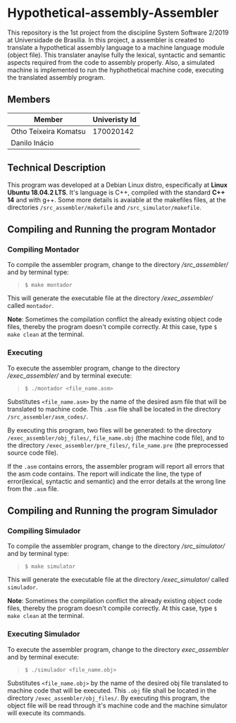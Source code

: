 # Hypothetical-assembly-Assembler

This repository is the 1st project from the discipline System Software 2/2019 at Universidade de Brasilia. In this project, a assembler is created to translate a hypothetical assembly language to a machine language module (object file). This translater anaylse fully the lexical, syntactic and semantic aspects required from the code to assembly properly. Also, a simulated machine is implemented to run the hyphothetical machine code, executing the translated assembly program.

## Members

Member                | Univeristy Id
----------------------|------------------
Otho Teixeira Komatsu | 170020142
Danilo Inácio         | 

## Technical Description

This program was developed at a Debian Linux distro, especifically at **Linux Ubuntu 18.04.2 LTS**. It's language is C++, compiled with the standard **C++ 14** and with g++. Some more details is avaiable at the makefiles
files, at the directories ```/src_assembler/makefile``` and ```/src_simulator/makefile```.

## Compiling and Running the program Montador

### Compiling Montador

To compile the assembler program, change to the directory */src_assembler/* and by terminal type:

> ```$ make montador```

This will generate the executable file at the directory */exec_assembler/* called ```montador```.

**Note**: Sometimes the compilation conflict the already existing object code files,
 thereby the program doesn't compile correctly. At this case, type ```$ make clean```
 at the terminal.

### Executing

To execute the assembler program, change to the directory */exec_assembler/* and by terminal execute:

> ```$ ./montador <file_name.asm>```

Substitutes ```<file_name.asm>``` by the name of the desired asm file that will be translated to machine code. This ```.asm``` file shall be located in the directory ```/src_assembler/asm_codes/```.

By executing this program, two files will be generated: to the directory ```/exec_assembler/obj_files/```, ```file_name.obj``` (the machine code file), and to the directory ```/exec_assembler/pre_files/```, ```file_name.pre``` (the preprocessed source code file).

If the ```.asm``` contains errors, the assembler program will report all errors that the asm code contains.
The report will indicate the line, the type of error(lexical, syntactic and semantic) and the error details at the wrong line from the ```.asm``` file.

## Compiling and Running the program Simulador

### Compiling Simulador

To compile the assembler program, change to the directory */src_simulator/* and by terminal type:

> ```$ make simulator```

This will generate the executable file at the directory */exec_simulator/*  called ```simulador```.

**Note**: Sometimes the compilation conflict the already existing object code files,
 thereby the program doesn't compile correctly. At this case, type ```$ make clean```
 at the terminal.

### Executing Simulador

To execute the assembler program, change to the directory *exec_assembler* and by terminal execute:

> ```$ ./simulador <file_name.obj>```

Substitutes ```<file_name.obj>``` by the name of the desired obj file translated to machine code that will be executed. This ```.obj``` file shall be located in the directory ```/exec_assembler/obj_files/```.
By executing this program, the object file will be read through it's machine code and the machine simulator will execute its commands.
